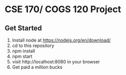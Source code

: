# CSE 170/ COGS 120 Project

## Get Started
1. Install node at https://nodejs.org/en/download/
2. cd to this repository
3. npm install
4. npm start
5. visit http://localhost:8080 in your browser
6. Get paid a million bucks
